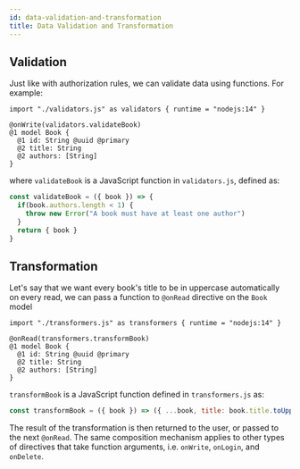```yaml
---
id: data-validation-and-transformation
title: Data Validation and Transformation
---
```


## Validation

Just like with authorization rules, we can validate data using functions. For example:

```pragma
import "./validators.js" as validators { runtime = "nodejs:14" }

@onWrite(validators.validateBook)
@1 model Book {
  @1 id: String @uuid @primary
  @2 title: String
  @2 authors: [String]
}
```

where `validateBook` is a JavaScript function in `validators.js`, defined as:

```js
const validateBook = ({ book }) => {
  if(book.authors.length < 1) {
    throw new Error("A book must have at least one author")
  }
  return { book }
}
```

## Transformation

Let's say that we want every book's title to be in uppercase automatically on every read, we can pass a function to `@onRead` directive on the `Book` model

```pragma
import "./transformers.js" as transformers { runtime = "nodejs:14" }

@onRead(transformers.transformBook)
@1 model Book {
  @1 id: String @uuid @primary
  @2 title: String
  @2 authors: [String]
}
```

`transformBook` is a JavaScript function defined in `transformers.js` as:

```js
const transformBook = ({ book }) => ({ ...book, title: book.title.toUpperCase() })
```

The result of the transformation is then returned to the user, or passed to the next `@onRead`. The same composition mechanism applies to other types of directives that take function arguments, i.e. `onWrite`, `onLogin`, and `onDelete`.